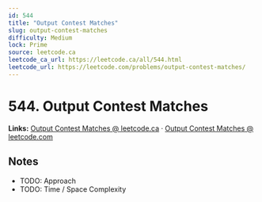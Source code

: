 ```yaml
--- 
id: 544
title: "Output Contest Matches"
slug: output-contest-matches
difficulty: Medium
lock: Prime
source: leetcode.ca
leetcode_ca_url: https://leetcode.ca/all/544.html
leetcode_url: https://leetcode.com/problems/output-contest-matches/
---
```


# 544. Output Contest Matches

**Links:** [Output Contest Matches @ leetcode.ca](https://leetcode.ca/all/544.html) · [Output Contest Matches @ leetcode.com](https://leetcode.com/problems/output-contest-matches/)

## Notes
- TODO: Approach
- TODO: Time / Space Complexity
